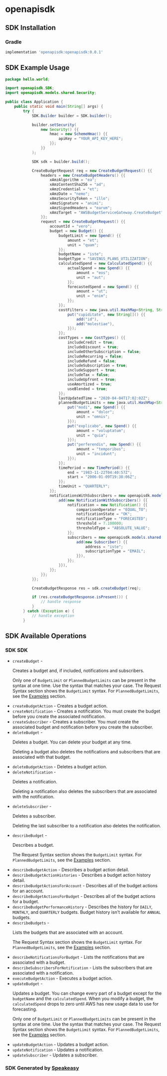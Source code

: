 # openapisdk

<!-- Start SDK Installation -->
## SDK Installation

### Gradle

```groovy
implementation 'openapisdk:openapisdk:0.0.1'
```
<!-- End SDK Installation -->

## SDK Example Usage
<!-- Start SDK Example Usage -->
```java
package hello.world;

import openapisdk.SDK;
import openapisdk.models.shared.Security;

public class Application {
    public static void main(String[] args) {
        try {
            SDK.Builder builder = SDK.builder();

            builder.setSecurity(
                new Security() {{
                    hmac = new SchemeHmac() {{
                        apiKey = "YOUR_API_KEY_HERE";
                    }};
                }}
            );

            SDK sdk = builder.build();

            CreateBudgetRequest req = new CreateBudgetRequest() {{
                headers = new CreateBudgetHeaders() {{
                    xAmzAlgorithm = "ea";
                    xAmzContentSha256 = "ad";
                    xAmzCredential = "et";
                    xAmzDate = "nemo";
                    xAmzSecurityToken = "illo";
                    xAmzSignature = "animi";
                    xAmzSignedHeaders = "earum";
                    xAmzTarget = "AWSBudgetServiceGateway.CreateBudget";
                }};
                request = new CreateBudgetRequest() {{
                    accountId = "vero";
                    budget = new Budget() {{
                        budgetLimit = new Spend() {{
                            amount = "et";
                            unit = "quam";
                        }};
                        budgetName = "iste";
                        budgetType = "SAVINGS_PLANS_UTILIZATION";
                        calculatedSpend = new CalculatedSpend() {{
                            actualSpend = new Spend() {{
                                amount = "eos";
                                unit = "aut";
                            }};
                            forecastedSpend = new Spend() {{
                                amount = "ut";
                                unit = "enim";
                            }};
                        }};
                        costFilters = new java.util.HashMap<String, String[]>() {{
                            put("cupiditate", new String[]() {{
                                add("id"),
                                add("molestiae"),
                            }});
                        }};
                        costTypes = new CostTypes() {{
                            includeCredit = true;
                            includeDiscount = true;
                            includeOtherSubscription = false;
                            includeRecurring = false;
                            includeRefund = false;
                            includeSubscription = true;
                            includeSupport = true;
                            includeTax = false;
                            includeUpfront = true;
                            useAmortized = true;
                            useBlended = true;
                        }};
                        lastUpdatedTime = "2020-04-04T17:02:02Z";
                        plannedBudgetLimits = new java.util.HashMap<String, openapisdk.models.shared.Spend>() {{
                            put("modi", new Spend() {{
                                amount = "dolor";
                                unit = "omnis";
                            }});
                            put("explicabo", new Spend() {{
                                amount = "voluptatum";
                                unit = "quia";
                            }});
                            put("perferendis", new Spend() {{
                                amount = "temporibus";
                                unit = "incidunt";
                            }});
                        }};
                        timePeriod = new TimePeriod() {{
                            end = "1983-11-22T04:40:57Z";
                            start = "2006-01-09T19:38:06Z";
                        }};
                        timeUnit = "QUARTERLY";
                    }};
                    notificationsWithSubscribers = new openapisdk.models.shared.NotificationWithSubscribers[]() {{
                        add(new NotificationWithSubscribers() {{
                            notification = new Notification() {{
                                comparisonOperator = "EQUAL_TO";
                                notificationState = "OK";
                                notificationType = "FORECASTED";
                                threshold = 7.100000;
                                thresholdType = "ABSOLUTE_VALUE";
                            }};
                            subscribers = new openapisdk.models.shared.Subscriber[]() {{
                                add(new Subscriber() {{
                                    address = "iste";
                                    subscriptionType = "EMAIL";
                                }}),
                            }};
                        }}),
                    }};
                }};
            }};

            CreateBudgetResponse res = sdk.createBudget(req);

            if (res.createBudgetResponse.isPresent()) {
                // handle response
            }
        } catch (Exception e) {
            // handle exception
        }
```
<!-- End SDK Example Usage -->

<!-- Start SDK Available Operations -->
## SDK Available Operations

### SDK SDK

* `createBudget` - <p>Creates a budget and, if included, notifications and subscribers. </p> <important> <p>Only one of <code>BudgetLimit</code> or <code>PlannedBudgetLimits</code> can be present in the syntax at one time. Use the syntax that matches your case. The Request Syntax section shows the <code>BudgetLimit</code> syntax. For <code>PlannedBudgetLimits</code>, see the <a href="https://docs.aws.amazon.com/aws-cost-management/latest/APIReference/API_budgets_CreateBudget.html#API_CreateBudget_Examples">Examples</a> section. </p> </important>
* `createBudgetAction` -  Creates a budget action. 
* `createNotification` - Creates a notification. You must create the budget before you create the associated notification.
* `createSubscriber` - Creates a subscriber. You must create the associated budget and notification before you create the subscriber.
* `deleteBudget` - <p>Deletes a budget. You can delete your budget at any time.</p> <important> <p>Deleting a budget also deletes the notifications and subscribers that are associated with that budget.</p> </important>
* `deleteBudgetAction` -  Deletes a budget action. 
* `deleteNotification` - <p>Deletes a notification.</p> <important> <p>Deleting a notification also deletes the subscribers that are associated with the notification.</p> </important>
* `deleteSubscriber` - <p>Deletes a subscriber.</p> <important> <p>Deleting the last subscriber to a notification also deletes the notification.</p> </important>
* `describeBudget` - <p>Describes a budget.</p> <important> <p>The Request Syntax section shows the <code>BudgetLimit</code> syntax. For <code>PlannedBudgetLimits</code>, see the <a href="https://docs.aws.amazon.com/aws-cost-management/latest/APIReference/API_budgets_DescribeBudget.html#API_DescribeBudget_Examples">Examples</a> section. </p> </important>
* `describeBudgetAction` -  Describes a budget action detail. 
* `describeBudgetActionHistories` -  Describes a budget action history detail. 
* `describeBudgetActionsForAccount` -  Describes all of the budget actions for an account. 
* `describeBudgetActionsForBudget` -  Describes all of the budget actions for a budget. 
* `describeBudgetPerformanceHistory` - Describes the history for <code>DAILY</code>, <code>MONTHLY</code>, and <code>QUARTERLY</code> budgets. Budget history isn't available for <code>ANNUAL</code> budgets.
* `describeBudgets` - <p>Lists the budgets that are associated with an account.</p> <important> <p>The Request Syntax section shows the <code>BudgetLimit</code> syntax. For <code>PlannedBudgetLimits</code>, see the <a href="https://docs.aws.amazon.com/aws-cost-management/latest/APIReference/API_budgets_DescribeBudgets.html#API_DescribeBudgets_Examples">Examples</a> section. </p> </important>
* `describeNotificationsForBudget` - Lists the notifications that are associated with a budget.
* `describeSubscribersForNotification` - Lists the subscribers that are associated with a notification.
* `executeBudgetAction` -  Executes a budget action. 
* `updateBudget` - <p>Updates a budget. You can change every part of a budget except for the <code>budgetName</code> and the <code>calculatedSpend</code>. When you modify a budget, the <code>calculatedSpend</code> drops to zero until AWS has new usage data to use for forecasting.</p> <important> <p>Only one of <code>BudgetLimit</code> or <code>PlannedBudgetLimits</code> can be present in the syntax at one time. Use the syntax that matches your case. The Request Syntax section shows the <code>BudgetLimit</code> syntax. For <code>PlannedBudgetLimits</code>, see the <a href="https://docs.aws.amazon.com/aws-cost-management/latest/APIReference/API_budgets_UpdateBudget.html#API_UpdateBudget_Examples">Examples</a> section. </p> </important>
* `updateBudgetAction` -  Updates a budget action. 
* `updateNotification` - Updates a notification.
* `updateSubscriber` - Updates a subscriber.

<!-- End SDK Available Operations -->

### SDK Generated by [Speakeasy](https://docs.speakeasyapi.dev/docs/using-speakeasy/client-sdks)
